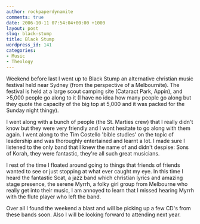 ```yaml
---
author: rockpaperdynamite
comments: true
date: 2006-10-11 07:54:04+00:00 +1000
layout: post
slug: black-stump
title: Black Stump
wordpress_id: 141
categories:
- Music
- Theology
---
```


Weekend before last I went up to Black Stump an alternative christian music festival held near Sydney (from the perspective of a Melbournite). The festival is held at a large scout camping site (Cataract Park, Appin), and >5,000 people go along to it (I have no idea how many people go along but they quote the capacity of the big top at 5,000 and it was packed for the Sunday night thingy).

I went along with a bunch of people (the St. Marties crew) that I really didn't know but they were very friendly and I wont hesitate to go along with them again. I went along to the Tim Costello 'bible studies' on the topic of leadership and was thoroughly entertained and learnt a lot. I made sure I listened to the only band that I knew the name of and didn't despise: Sons of Korah, they were fantastic, they're all such great musicians.<!-- more -->

I rest of the time I floated around going to things that friends of friends wanted to see or just stopping at what ever caught my eye. In this time I heard the fantastic Scat, a jazz band which christian lyrics and amazing stage presence, the serene Myrrh, a folky girl group from Melbourne who really get into their music, I am annoyed to learn that I missed hearing Myrrh with the flute player who left the band.

Over all I found the weekend a blast and will be picking up a few CD's from these bands soon. Also I will be looking forward to attending next year.
